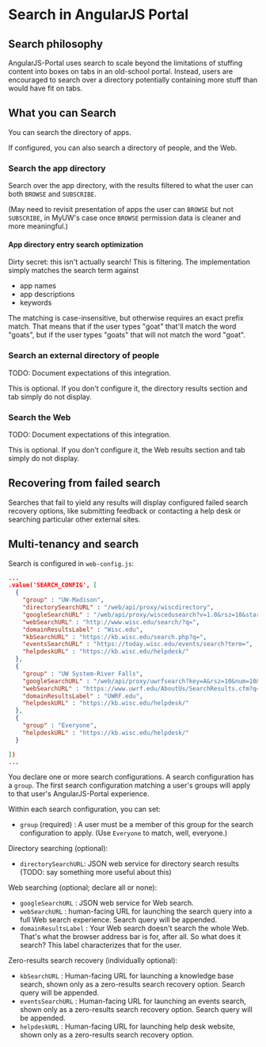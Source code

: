 # Search in AngularJS Portal

## Search philosophy

AngularJS-Portal uses search to scale beyond the limitations of stuffing content into boxes on tabs in an old-school portal. Instead, users are encouraged to search over a directory potentially containing more stuff than would have fit on tabs.

## What you can Search

You can search the directory of apps.

If configured, you can also search a directory of people, and the Web.

### Search the app directory

Search over the app directory, with the results filtered to what the user can both `BROWSE` and `SUBSCRIBE`.

(May need to revisit presentation of apps the user can `BROWSE` but not `SUBSCRIBE`, in MyUW's case once `BROWSE` permission data is cleaner and more meaningful.)

#### App directory entry search optimization

Dirty secret: this isn't actually search! This is filtering. The implementation simply matches the search term against

+ app names
+ app descriptions
+ keywords

The matching is case-insensitive, but otherwise requires an exact prefix match.  That means that if the user types "goat" that'll match the word "goats", but if the user types "goats" that will not match the word "goat".

### Search an external directory of people

TODO: Document expectations of this integration.

This is optional. If you don't configure it, the directory results section and tab simply do not display.

### Search the Web

TODO: Document expectations of this integration.

This is optional. If you don't configure it, the Web results section and tab simply do not display.

## Recovering from failed search

Searches that fail to yield any results will display configured failed search recovery options, like submitting feedback or contacting a help desk or searching particular other external sites.

## Multi-tenancy and search

Search is configured in `web-config.js`:

```json
...
.value('SEARCH_CONFIG', [
  {
    "group" : "UW-Madison",
    "directorySearchURL" : "/web/api/proxy/wiscdirectory",
    "googleSearchURL" : "/web/api/proxy/wiscedusearch?v=1.0&rsz=10&start=0&cx=02:22m",
    "webSearchURL" : "http://www.wisc.edu/search/?q=",
    "domainResultsLabel" : "Wisc.edu",
    "kbSearchURL" : "https://kb.wisc.edu/search.php?q=",
    "eventsSearchURL" : "https://today.wisc.edu/events/search?term=",
    "helpdeskURL" : "https://kb.wisc.edu/helpdesk/"
  },
  {
    "group" : "UW System-River Falls",
    "googleSearchURL" : "/web/api/proxy/uwrfsearch?key=A&rsz=10&num=10&hl=en&prettyPrint=false&source=gcsc&gss=.com&sig=41&cx=06:88&googlehost=www.google.com&nocache=11&",
    "webSearchURL" : "https://www.uwrf.edu/AboutUs/SearchResults.cfm?q=",
    "domainResultsLabel" : "UWRF.edu",
    "helpdeskURL" : "https://kb.wisc.edu/helpdesk/"
  },
  {
    "group" : "Everyone",
    "helpdeskURL" : "https://kb.wisc.edu/helpdesk/"
  }

])
...
```

You declare one or more search configurations.  A search configuration has a `group`. The first search configuration matching a user's groups will apply to that user's AngularJS-Portal experience.

Within each search configuration, you can set:

+ `group` (required) : A user must be a member of this group for the search configuration to apply. (Use `Everyone` to match, well, everyone.)

Directory searching (optional):

+ `directorySearchURL`: JSON web service for directory search results (TODO: say something more useful about this)

Web searching (optional; declare all or none):

+ `googleSearchURL` : JSON web service for Web search.
+ `webSearchURL` : human-facing URL for launching the search query into a full Web search experience. Search query will be appended.
+ `domainResultsLabel` : Your Web search doesn't search the whole Web. That's what the browser address bar is for, after all. So what does it search? This label characterizes that for the user.

Zero-results search recovery (individually optional):

+ `kbSearchURL` : Human-facing URL for launching a knowledge base search, shown only as a zero-results search recovery option. Search query will be appended.
+ `eventsSearchURL` : Human-facing URL for launching an events search, shown only as a zero-results search recovery option. Search query will be appended.
+ `helpdeskURL` : Human-facing URL for launching help desk website, shown only as a zero-results search recovery option.
